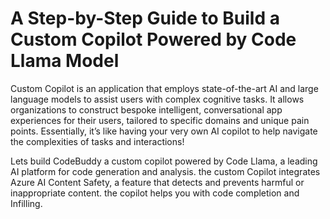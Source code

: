 # A Step-by-Step Guide to Build a Custom Copilot Powered by Code Llama Model #

Custom Copilot is an application that employs state-of-the-art AI and large language models to assist users with complex cognitive tasks. It allows organizations to construct bespoke intelligent, conversational app experiences for their users, tailored to specific domains and unique pain points. Essentially, it’s like having your very own AI copilot to help navigate the complexities of tasks and interactions!

Lets build CodeBuddy a custom copilot powered by Code Llama, a leading AI platform for code generation and analysis. the custom Copilot integrates Azure AI Content Safety, a feature that detects and prevents harmful or inappropriate content. the copilot helps you with code completion and Infilling.
